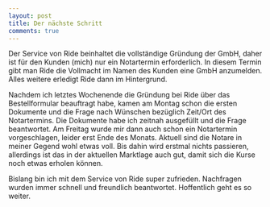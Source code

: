 ```yaml
---
layout: post
title: Der nächste Schritt
comments: true
---
```


<p>
Der Service von Ride beinhaltet die vollständige Gründung der GmbH, daher ist für den Kunden (mich) nur ein Notartermin erforderlich. In diesem Termin gibt man Ride die Vollmacht im Namen des Kunden eine GmbH anzumelden. Alles weitere erledigt Ride dann im Hintergrund.</p>
<p>Nachdem ich letztes Wochenende die Gründung bei Ride über das Bestellformular beauftragt habe, kamen am Montag schon die ersten Dokumente und die Frage nach Wünschen bezüglich Zeit/Ort des Notartermins. Die Dokumente habe ich zeitnah ausgefüllt und die Frage beantwortet. Am Freitag wurde mir dann auch schon ein Notartermin vorgeschlagen, leider erst Ende des Monats. Aktuell sind die Notare in meiner Gegend wohl etwas voll. Bis dahin wird erstmal nichts passieren, allerdings ist das in der aktuellen Marktlage auch gut, damit sich die Kurse noch etwas erholen können.</p>
<p>Bislang bin ich mit dem Service von Ride super zufrieden. Nachfragen wurden immer schnell und freundlich beantwortet. Hoffentlich geht es so weiter.</p>
